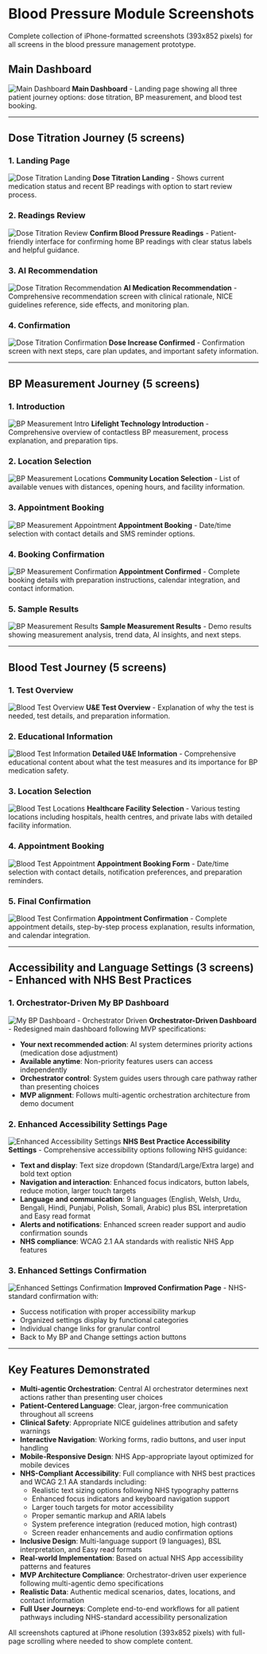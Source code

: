 # Blood Pressure Module Screenshots

Complete collection of iPhone-formatted screenshots (393x852 pixels) for all screens in the blood pressure management prototype.

## Main Dashboard

![Main Dashboard](bp-main-dashboard.png)
**Main Dashboard** - Landing page showing all three patient journey options: dose titration, BP measurement, and blood test booking.

---

## Dose Titration Journey (5 screens)

### 1. Landing Page
![Dose Titration Landing](dose-titration-landing.png)
**Dose Titration Landing** - Shows current medication status and recent BP readings with option to start review process.

### 2. Readings Review
![Dose Titration Review](dose-titration-review.png)
**Confirm Blood Pressure Readings** - Patient-friendly interface for confirming home BP readings with clear status labels and helpful guidance.

### 3. AI Recommendation
![Dose Titration Recommendation](dose-titration-recommendation.png)
**AI Medication Recommendation** - Comprehensive recommendation screen with clinical rationale, NICE guidelines reference, side effects, and monitoring plan.

### 4. Confirmation
![Dose Titration Confirmation](dose-titration-confirmation.png)
**Dose Increase Confirmed** - Confirmation screen with next steps, care plan updates, and important safety information.

---

## BP Measurement Journey (5 screens)

### 1. Introduction
![BP Measurement Intro](bp-measurement-intro.png)
**Lifelight Technology Introduction** - Comprehensive overview of contactless BP measurement, process explanation, and preparation tips.

### 2. Location Selection
![BP Measurement Locations](bp-measurement-locations.png)
**Community Location Selection** - List of available venues with distances, opening hours, and facility information.

### 3. Appointment Booking
![BP Measurement Appointment](bp-measurement-appointment.png)
**Appointment Booking** - Date/time selection with contact details and SMS reminder options.

### 4. Booking Confirmation
![BP Measurement Confirmation](bp-measurement-confirmation.png)
**Appointment Confirmed** - Complete booking details with preparation instructions, calendar integration, and contact information.

### 5. Sample Results
![BP Measurement Results](bp-measurement-results.png)
**Sample Measurement Results** - Demo results showing measurement analysis, trend data, AI insights, and next steps.

---

## Blood Test Journey (5 screens)

### 1. Test Overview
![Blood Test Overview](blood-test-overview.png)
**U&E Test Overview** - Explanation of why the test is needed, test details, and preparation information.

### 2. Educational Information
![Blood Test Information](blood-test-information.png)
**Detailed U&E Information** - Comprehensive educational content about what the test measures and its importance for BP medication safety.

### 3. Location Selection
![Blood Test Locations](blood-test-locations.png)
**Healthcare Facility Selection** - Various testing locations including hospitals, health centres, and private labs with detailed facility information.

### 4. Appointment Booking
![Blood Test Appointment](blood-test-appointment.png)
**Appointment Booking Form** - Date/time selection with contact details, notification preferences, and preparation reminders.

### 5. Final Confirmation
![Blood Test Confirmation](blood-test-confirmation.png)
**Appointment Confirmation** - Complete appointment details, step-by-step process explanation, results information, and calendar integration.

---

## Accessibility and Language Settings (3 screens) - **Enhanced with NHS Best Practices**

### 1. Orchestrator-Driven My BP Dashboard
![My BP Dashboard - Orchestrator Driven](mybp-dashboard-orchestrator-driven.png)
**Orchestrator-Driven Dashboard** - Redesigned main dashboard following MVP specifications:
- **Your next recommended action**: AI system determines priority actions (medication dose adjustment) 
- **Available anytime**: Non-priority features users can access independently
- **Orchestrator control**: System guides users through care pathway rather than presenting choices
- **MVP alignment**: Follows multi-agentic orchestration architecture from demo document

### 2. Enhanced Accessibility Settings Page  
![Enhanced Accessibility Settings](mybp-accessibility-settings-enhanced.png)
**NHS Best Practice Accessibility Settings** - Comprehensive accessibility options following NHS guidance:
- **Text and display**: Text size dropdown (Standard/Large/Extra large) and bold text option
- **Navigation and interaction**: Enhanced focus indicators, button labels, reduce motion, larger touch targets
- **Language and communication**: 9 languages (English, Welsh, Urdu, Bengali, Hindi, Punjabi, Polish, Somali, Arabic) plus BSL interpretation and Easy read format
- **Alerts and notifications**: Enhanced screen reader support and audio confirmation sounds
- **NHS compliance**: WCAG 2.1 AA standards with realistic NHS App features

### 3. Enhanced Settings Confirmation
![Enhanced Settings Confirmation](mybp-accessibility-confirmation-enhanced.png)
**Improved Confirmation Page** - NHS-standard confirmation with:
- Success notification with proper accessibility markup
- Organized settings display by functional categories
- Individual change links for granular control
- Back to My BP and Change settings action buttons

---

## Key Features Demonstrated

- **Multi-agentic Orchestration**: Central AI orchestrator determines next actions rather than presenting user choices
- **Patient-Centered Language**: Clear, jargon-free communication throughout all screens
- **Clinical Safety**: Appropriate NICE guidelines attribution and safety warnings
- **Interactive Navigation**: Working forms, radio buttons, and user input handling
- **Mobile-Responsive Design**: NHS App-appropriate layout optimized for mobile devices
- **NHS-Compliant Accessibility**: Full compliance with NHS best practices and WCAG 2.1 AA standards including:
  - Realistic text sizing options following NHS typography patterns
  - Enhanced focus indicators and keyboard navigation support
  - Larger touch targets for motor accessibility
  - Proper semantic markup and ARIA labels
  - System preference integration (reduced motion, high contrast)
  - Screen reader enhancements and audio confirmation options
- **Inclusive Design**: Multi-language support (9 languages), BSL interpretation, and Easy read formats
- **Real-world Implementation**: Based on actual NHS App accessibility patterns and features
- **MVP Architecture Compliance**: Orchestrator-driven user experience following multi-agentic demo specifications
- **Realistic Data**: Authentic medical scenarios, dates, locations, and contact information
- **Full User Journeys**: Complete end-to-end workflows for all patient pathways including NHS-standard accessibility personalization

All screenshots captured at iPhone resolution (393x852 pixels) with full-page scrolling where needed to show complete content.